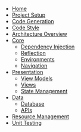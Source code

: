 <!-- TOP LEVEL -->
[architecture-overview]: https://github.com/ERNI-Academy/starterkit-mobile-application-flutter/wiki/architecture-overview
[code-generation]: https://github.com/ERNI-Academy/starterkit-mobile-application-flutter/wiki/code-generation
[code-style]: https://github.com/ERNI-Academy/starterkit-mobile-application-flutter/wiki/code-style
[home]: https://github.com/ERNI-Academy/starterkit-mobile-application-flutter/wiki
[project-setup]: https://github.com/ERNI-Academy/starterkit-mobile-application-flutter/wiki/project-setup
[resource-management]: https://github.com/ERNI-Academy/starterkit-mobile-application-flutter/wiki/resource-management
[unit-testing]: https://github.com/ERNI-Academy/starterkit-mobile-application-flutter/wiki/unit-testing

<!-- CORE -->
[dependency-injection]: https://github.com/ERNI-Academy/starterkit-mobile-application-flutter/wiki/dependency-injection
[environments]: https://github.com/ERNI-Academy/starterkit-mobile-application-flutter/wiki/environments
[navigation]: https://github.com/ERNI-Academy/starterkit-mobile-application-flutter/wiki/navigation
[reflection]: https://github.com/ERNI-Academy/starterkit-mobile-application-flutter/wiki/reflection

<!-- PRESENTATION -->
[state-management]: https://github.com/ERNI-Academy/starterkit-mobile-application-flutter/wiki/state-management
[view-models]: https://github.com/ERNI-Academy/starterkit-mobile-application-flutter/wiki/view-models
[views]: https://github.com/ERNI-Academy/starterkit-mobile-application-flutter/wiki/views

<!-- DATA -->
[apis]: https://github.com/ERNI-Academy/starterkit-mobile-application-flutter/wiki/apis
[database]: https://github.com/ERNI-Academy/starterkit-mobile-application-flutter/wiki/database

- [Home][home]
- [Project Setup](project-setup)
- [Code Generation](code-generation)
- [Code Style][code-style]
- [Architecture Overview][architecture-overview]
- [Core][dependency-injection]
  - [Dependency Injection][dependency-injection]
  - [Reflection][reflection]
  - [Environments][environments]
  - [Navigation][navigation]
- [Presentation][view-models]
  - [View Models][view-models]
  - [Views][views]
  - [State Management][state-management]
- [Data][database]
  - [Database][database]
  - [APIs][apis]
- [Resource Management][resource-management]
- [Unit Testing][unit-testing]